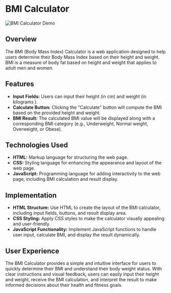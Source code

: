 # BMI Calculator

![BMI Calculator Demo](demo.gif)

## Overview
The BMI (Body Mass Index) Calculator is a web application designed to help users determine their Body Mass Index based on their height and weight. BMI is a measure of body fat based on height and weight that applies to adult men and women.

## Features
- **Input Fields:** Users can input their height (in cm) and weight (in kilograms ).
- **Calculate Button:** Clicking the "Calculate" button will compute the BMI based on the provided height and weight.
- **BMI Result:** The calculated BMI value will be displayed along with a corresponding BMI category (e.g., Underweight, Normal weight, Overweight, or Obese).

## Technologies Used
- **HTML:** Markup language for structuring the web page.
- **CSS:** Styling language for enhancing the appearance and layout of the web page.
- **JavaScript:** Programming language for adding interactivity to the web page, including BMI calculation and result display.

## Implementation
- **HTML Structure:** Use HTML to create the layout of the BMI calculator, including input fields, buttons, and result display area.
- **CSS Styling:** Apply CSS styles to make the calculator visually appealing and user-friendly.
- **JavaScript Functionality:** Implement JavaScript functions to handle user input, calculate BMI, and display the result dynamically.

## User Experience
The BMI Calculator provides a simple and intuitive interface for users to quickly determine their BMI and understand their body weight status. With clear instructions and visual feedback, users can easily input their height and weight, receive the BMI calculation, and interpret the result to make informed decisions about their health and fitness goals.

